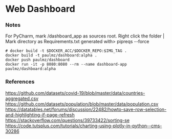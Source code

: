 # Web Dashboard

### Notes
For PyCharm, mark /dashboard_app as sources root. Right click the folder | Mark directory as
Requirements.txt generated with> pipreqs --force
```
# docker build -t $DOCKER_ACC/$DOCKER_REPO:$IMG_TAG .
docker build -t paulmz/dashboard:alpha .
docker push paulmz/dashboard
docker run -it -p 8080:8080 --rm --name dashboard-app paulmz/dashboard:alpha
```

### References
https://github.com/datasets/covid-19/blob/master/data/countries-aggregated.csv  
https://github.com/datasets/population/blob/master/data/population.csv  
https://datatables.net/forums/discussion/22482/howto-save-row-selection-and-highlighting-if-page-refresh  
https://stackoverflow.com/questions/39733422/sorting-se  
https://code.tutsplus.com/tutorials/charting-using-plotly-in-python--cms-30286  
